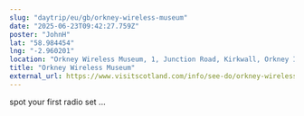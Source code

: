 ```yaml
---
slug: "daytrip/eu/gb/orkney-wireless-museum"
date: "2025-06-23T09:42:27.759Z"
poster: "JohnH"
lat: "58.984454"
lng: "-2.960201"
location: "Orkney Wireless Museum, 1, Junction Road, Kirkwall, Orkney Islands, Scotland, KW15 1LB, UK"
title: "Orkney Wireless Museum"
external_url: https://www.visitscotland.com/info/see-do/orkney-wireless-museum-p251621
---
```

spot your first radio set ...